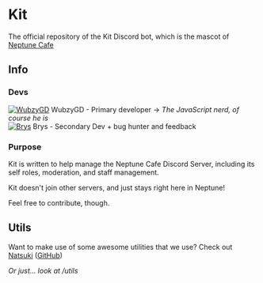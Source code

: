 # Kit
The official repository of the Kit Discord bot, which is the mascot of [Neptune Cafe](https://discord.gg/dZa9Zmw)

## Info

### Devs

[![WubzyGD](https://api.slushie.gg/avatar/330547934951112705?size=32&format=gif)](https://github.com/WubzyGD "Wubzy's GitHub") WubzyGD - Primary developer -> _The JavaScript nerd, of course he is_  
[![Brys](https://cdn.discordapp.com/avatars/443166863996878878/03f80bb5286a96196b0a277a2cce7651.png?size=32)](https://github.com/Brys0 "Brys' GitHub") Brys - Secondary Dev + bug hunter and feedback

### Purpose

Kit is written to help manage the Neptune Cafe Discord Server, including its self roles, moderation, and staff management.

Kit doesn't join other servers, and just stays right here in Neptune!

Feel free to contribute, though.

## Utils

Want to make use of some awesome utilities that we use? Check out [Natsuki](https://git.wubzy.xyz/NatsukiDev/Natsuki) ([GitHub](https://github.com/NatsukiDev/Natsuki))

_Or just... look at /utils_